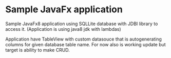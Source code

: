 # Sample JavaFx application

Sample JavaFx8 application using SQLLite database with JDBI library to access it.
(Application is using java8 jdk with lambdas)

Application have TableView with custom datasouce that is autogenerating columns for given database table name.
For now also is working update but target is ability to make CRUD.
